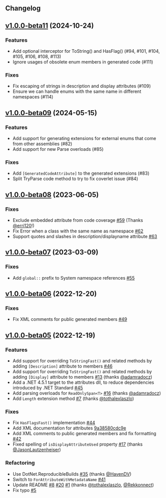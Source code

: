 Changelog
--- 

## [v1.0.0-beta11](https://github.com/andrewlock/NetEscapades.EnumGenerators/compare/v1.0.0-beta09..v1.0.0-beta11) (2024-10-24)

### Features
- Add optional interceptor for ToString() and HasFlag() (#94, #101, #104, #105, #106, #108, #113)
- Ignore usages of obsolete enum members in generated code (#111)

### Fixes
- Fix escaping of strings in description and display attributes (#109)
- Ensure we can handle enums with the same name in different namespaces (#114)

## [v1.0.0-beta09](https://github.com/andrewlock/NetEscapades.EnumGenerators/compare/v1.0.0-beta08..v1.0.0-beta09) (2024-05-15)

### Features
- Add support for generating extensions for external enums that come from other assemblies (#82)
- Add support for new Parse overloads (#85)

### Fixes
- Add `[GeneratedCodeAttribute]` to the generated extensions (#83)
- Split TryParse code method to try to fix coverlet issue (#84)


## [v1.0.0-beta08](https://github.com/andrewlock/NetEscapades.EnumGenerators/compare/v1.0.0-beta07..v1.0.0-beta08) (2023-06-05)

### Fixes

- Exclude embedded attribute from code coverage [#59](https://github.com/andrewlock/NetEscapades.EnumGenerators/pull/59) (Thanks [@erri120](https://github.com/erri120)!)
- Fix Error when a class with the same name as namespace [#62](https://github.com/andrewlock/NetEscapades.EnumGenerators/pull/62)
- Support quotes and slashes in description/displayname attribute [#63](https://github.com/andrewlock/NetEscapades.EnumGenerators/pull/63)

## [v1.0.0-beta07](https://github.com/andrewlock/NetEscapades.EnumGenerators/compare/v1.0.0-beta06..v1.0.0-beta07) (2023-03-09)

### Fixes

* Add `global::` prefix to System namespace references [#55](https://github.com/andrewlock/NetEscapades.EnumGenerators/pull/55)

## [v1.0.0-beta06](https://github.com/andrewlock/NetEscapades.EnumGenerators/compare/v1.0.0-beta05..v1.0.0-beta06) (2022-12-20)

### Fixes

* Fix XML comments for public generated members [#49](https://github.com/andrewlock/NetEscapades.EnumGenerators/pull/49)

## [v1.0.0-beta05](https://github.com/andrewlock/NetEscapades.EnumGenerators/compare/v1.0.0-beta04..v1.0.0-beta05) (2022-12-19)

### Features

* Add support for overriding `ToStringFast()` and related methods by adding `[Description]` attribute to members [#46](https://github.com/andrewlock/NetEscapades.EnumGenerators/pull/46) 
* Add support for overriding `ToStringFast()` and related methods by adding `[Display]` attribute to members [#13](https://github.com/andrewlock/NetEscapades.EnumGenerators/pull/13) (thanks [@adamradocz](https://github.com/adamradocz))
* Add a .NET 4.5.1 target to the attributes dll, to reduce dependencies introduced by .NET Standard [#45](https://github.com/andrewlock/NetEscapades.EnumGenerators/pull/45)
* Add parsing overloads for `ReadOnlySpan<T>` [#16](https://github.com/andrewlock/NetEscapades.EnumGenerators/pull/16) (thanks [@adamradocz](https://github.com/adamradocz))
* Add `Length` extension method  [#7](https://github.com/andrewlock/NetEscapades.EnumGenerators/pull/7) (thanks [@tothalexlaszlo](https://github.com/tothalexlaszlo)) 

### Fixes 
* Fix `HasFlagsFast()` implementation [#44](https://github.com/andrewlock/NetEscapades.EnumGenerators/pull/46)
* Add XML documentation for attributes [9a38580cdc9e](https://github.com/andrewlock/NetEscapades.EnumGenerators/commit/9a38580cdc9e51b113dcd08bff168e0151b87e2d)
* Add XML comments to public generated members and fix formatting [#42](https://github.com/andrewlock/NetEscapades.EnumGenerators/pull/42)
* Fixed spelling of `isDisplayAttributeUsed` property [#17](https://github.com/andrewlock/NetEscapades.EnumGenerators/pull/17) (thanks [@JasonLautzenheiser](https://github.com/JasonLautzenheiser))

### Refactoring

* Use DotNet.ReproducibleBuilds [#35](https://github.com/andrewlock/NetEscapades.EnumGenerators/pull/35) (thanks [@HavenDV](https://github.com/HavenDV))
* Switch to `ForAttributeWithMetadataName` [#41](https://github.com/andrewlock/NetEscapades.EnumGenerators/pull/41)
* Update README [#8](https://github.com/andrewlock/NetEscapades.EnumGenerators/pull/8) [#20](https://github.com/andrewlock/NetEscapades.EnumGenerators/pull/20) [#1](https://github.com/andrewlock/NetEscapades.EnumGenerators/pull/1) (thanks [@tothalexlaszlo](https://github.com/tothalexlaszlo), [@Rekkonnect](https://github.com/Rekkonnect))
* Fix typo [#5](https://github.com/andrewlock/NetEscapades.EnumGenerators/pull/5)
